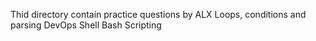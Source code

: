 Thid directory contain practice questions by ALX  Loops, conditions and parsing 
DevOps
Shell
Bash
Scripting

